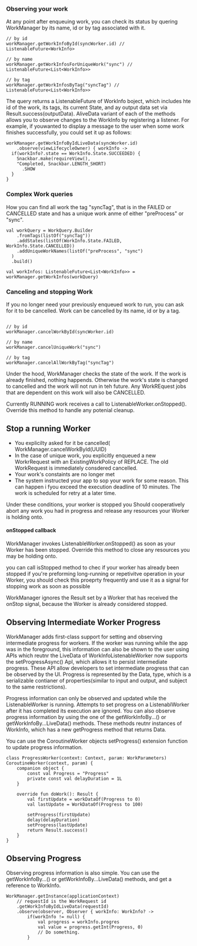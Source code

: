 ### Observing your work
At any point after enqueuing work, you can check its status by quering WorkManager by its name, id or by tag associated with it. 

```
// by id
workManager.getWorkInfoById(syncWorker.id) // ListenableFuture<WorkInfo>

// by name
workManager.getWorkInfosForUniqueWork("sync") // ListenableFuture<List<WorkInfo>>

// by tag
workManager.getWorkInfosByTag("syncTag") // ListenableFuture<List<WorkInfo>>
```

The query returns a ListenableFuture of WorkInfo boject, which includes hte id of the work, its tags, its current State, and ay output data set via Result.success(outputData). AliveData  variant of each of the methods allows you to observe changes to the WorkInfo by registering a listener. For example, if youwanted to display a message to the user when some work finishes successfully, you could set it up as follows: 

```
workManager.getWorkInfoByIdLiveData(syncWorker.id)
    .observe(viewLifecycleOwner) { workInfo -> 
  if(workInfo?.state == WorkInfo.State.SUCCEEDED) {
    Snackbar.make(requireView(),
    "Completed, Snackbar.LENGTH_SHORT)
      .SHOW
  }
}
```

### Complex Work queries
How you can find all work the tag "syncTag", that is in the FAILED or CANCELLED state and has a unique work anme of either "preProcess" or "sync".
```
val workQuery = WorkQuery.Builder
    .fromTags(listOf("syncTag"))
    .addStates(listOf(WorkInfo.State.FAILED, WorkInfo.State.CANCELLED))
    .addUniqueWorkNames(listOf("preProcess", "sync")
  )
  .build()

val workInfos: ListenableFuture<List<WorkInfo>> = workManager.getWorkInfos(workQuery)
```

### Canceling and stopping Work
If you no longer need your previously enqueued work to run, you can ask for it to be cancelled. Work can be cancelled by its name, id  or by a tag. 
```

// by id
workManager.cancelWorkById(syncWorker.id)

// by name
workManager.cancelUniqueWork("sync")

// by tag
workManager.cancelAllWorkByTag("syncTag")
```
Under the hood, WorkManager checks the state of the work. If the work is already finished, nothing happends. Otherwise the work's state is changed to cancelled and the work  will not run in teh future. Any WorkREquest jobs that are dependent on this work will also be CANCELLED.

Currently RUNNING work receives a call to ListenableWorker.onStopped(). Override this method to handle any potenial cleanup. 


## Stop a running Worker
- You explicilty asked for it be cancelled( WorkManager.cancelWorkById(UUID)
- In the case of unique work, you explicitly enqueued a new WorkrRequest with an ExistingWorkPolicy of REPLACE. The old WorkRequest is immediately consdered cancelled. 
- Your work's constaints are no longer met
- The system instructed your app to sop your work for some reason. This can happen i fyou exceed the execution deadline of 10 minutes. The work is scheduled for retry at a later time. 

Under these conditions, your worker is stopped you Should cooperatively abort any work you had in progress and release any resources your Worker is holding onto. 

#### onStopped callback
WorkManager invokes ListenableWorker.onStopped() as soon as your Worker has been stopped. Override this method to close any resources you may be holding onto. 

you can call isStopped method to chec if your worker has already been stopped if you're preforming long-running or repetivitve operation in your Worker, you should check this proeprty frequently and use it as a signal for stopping work as soon as possible

WorkManager ignores the Result set by a Worker that has received the onStop signal, because the Worker is already considered stopped. 


## Observing Intermediate Worker Progress
WorkManager adds  first-class support for setting and observing intermediate progress for workers. If the worker was running while the app was in the foreground, this information can also be shown to the user using APIs which reutnr the LiveData of WorkInfoListenableWorker now supports the setProgressAsync() ApI, which allows it to persist intermediate progress. These API allow developers to set intermediate progress that can be observed by the UI. Progress is represented by the Data, type, which is a serializable contianer of properties(similar to input and output, and subject to the same restrictions).

Progress information can only be observed and updated while the ListenableWorker is running. Attempts to set progress on a ListenablWorker after it has completed its execution are ignored. You can also observe progress information by using the one of the getWorkInfoBy...() or getWorkInfoBy...LiveData() methods. These methods reutnr instances of WorkInfo, which has a new getProgress method that returns Data. 


You can use the CoroutineWorker objects setProgress() extension function to update progress information. 
```
class ProgressWorker(context: Context, param: WorkParameters) CoroutineWorker(context, param) {
    companion object {
        const val Progress = "Progress"
        private const val delayDuration = 1L
    }
    
    override fun doWork(): Result {
        val firstUpdate = workDataOf(Progress to 0)
        val lastUpdate = WorkDataOf(Progress to 100)
        
        setProgress(firstUpdate)
        delay(delayDuration)
        setProgress(lastUpdate)
        return Result.success()
    }
}
```

## Observing Progress
Observing progress information is also simple. You can use the getWorkInfoBy...() or getWorkInfoBy...LiveData() methods, and get a reference to WorkInfo.

```
WorkManager.getInstance(applicationContext)
    // requestId is the WorkRequest id
    .getWorkInfoByIdLiveData(requestId)
    .observe(observer, Observer { workInfo: WorkInfo? -> 
        if(workInfo != null) {
            val progress = workInfo.progres
            val value = progress.getInt(Progress, 0)
            // Do something. 
        }
```













